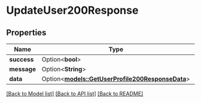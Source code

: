 # UpdateUser200Response

## Properties

Name | Type | Description | Notes
------------ | ------------- | ------------- | -------------
**success** | Option<**bool**> |  | [optional]
**message** | Option<**String**> |  | [optional]
**data** | Option<[**models::GetUserProfile200ResponseData**](getUserProfile_200_response_data.md)> |  | [optional]

[[Back to Model list]](../README.md#documentation-for-models) [[Back to API list]](../README.md#documentation-for-api-endpoints) [[Back to README]](../README.md)


